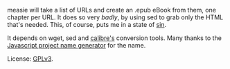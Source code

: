 measie will take a list of URLs and create an .epub eBook from them,
one chapter per URL.  It does so very *badly*, by using sed to grab
only the HTML that's needed.  This, of course, puts me in a state of
[sin](http://stackoverflow.com/questions/1732348/regex-match-open-tags-except-xhtml-self-contained-tags).

It depends on wget, sed and [calibre's](http://calibre-ebook.com/)
conversion tools.  Many thanks to the [Javascript project name
generator](http://mrsharpoblunto.github.io/foswig.js/) for the name.

License:  [GPLv3](https://www.gnu.org/licenses/quick-guide-gplv3.html).
